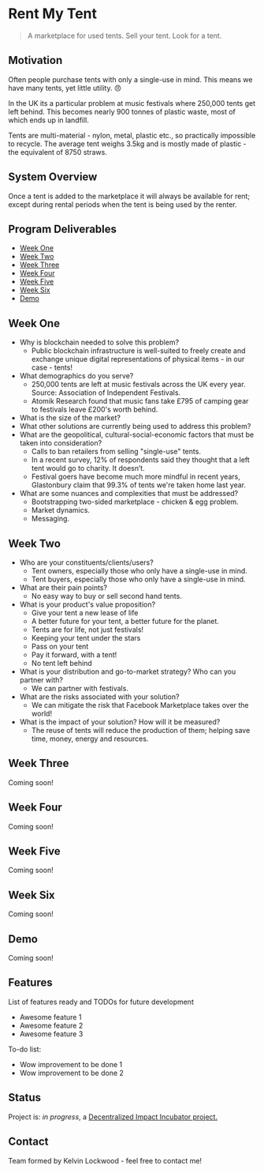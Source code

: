 # Rent My Tent
> A marketplace for used tents. Sell your tent. Look for a tent.

## Motivation
Often people purchase tents with only a single-use in mind. This means we have many tents, yet little utility. :angry:

In the UK its a particular problem at music festivals where 250,000 tents get left behind. This becomes nearly 900 tonnes of plastic waste, most of which ends up in landfill.

Tents are multi-material - nylon, metal, plastic etc., so practically impossible to recycle. The average tent weighs 3.5kg and is mostly made of plastic - the equivalent of 8750 straws.

## System Overview
Once a tent is added to the marketplace it will always be available for rent; except during rental periods when the tent is being used by the renter.

## Program Deliverables
* [Week One](#week-one)
* [Week Two](#week-two)
* [Week Three](#week-three)
* [Week Four](#week-four)
* [Week Five](#week-five)
* [Week Six](#week-six)
* [Demo](#demo)

## Week One
* Why is blockchain needed to solve this problem?
  - Public blockchain infrastructure is well-suited to freely create and exchange unique digital representations of physical items - in our case - tents!
* What demographics do you serve?
  - 250,000 tents are left at music festivals across the UK every year. Source: Association of Independent Festivals.
  - Atomik Research found that music fans take £795 of camping gear to festivals leave £200's worth behind.
* What is the size of the market?
* What other solutions are currently being used to address this problem?
* What are the geopolitical, cultural-social-economic factors that must be taken into consideration?
  - Calls to ban retailers from selling "single-use" tents.
  - In a recent survey, 12% of respondents said they thought that a left tent would go to charity. It doesn’t.
  - Festival goers have become much more mindful in recent years, Glastonbury claim that 99.3% of tents we're taken home last year.
* What are some nuances and complexities that must be addressed?
  - Bootstrapping two-sided marketplace - chicken & egg problem.
  - Market dynamics.
  - Messaging.

## Week Two
* Who are your constituents/clients/users?
  - Tent owners, especially those who only have a single-use in mind.
  - Tent buyers, especially those who only have a single-use in mind.
* What are their pain points?
  - No easy way to buy or sell second hand tents.
* What is your product's value proposition?
  - Give your tent a new lease of life
  - A better future for your tent, a better future for the planet.
  - Tents are for life, not just festivals!
  - Keeping your tent under the stars
  - Pass on your tent
  - Pay it forward, with a tent!
  - No tent left behind
* What is your distribution and go-to-market strategy? Who can you partner with?
  - We can partner with festivals.
* What are the risks associated with your solution?
  - We can mitigate the risk that Facebook Marketplace takes over the world!
* What is the impact of your solution? How will it be measured?
  - The reuse of tents will reduce the production of them; helping save time, money, energy and resources.

## Week Three
Coming soon!

## Week Four
Coming soon!

## Week Five
Coming soon!

## Week Six
Coming soon!

## Demo
Coming soon!

## Features
List of features ready and TODOs for future development
* Awesome feature 1
* Awesome feature 2
* Awesome feature 3

To-do list:
* Wow improvement to be done 1
* Wow improvement to be done 2

## Status
Project is: _in progress_, a [Decentralized Impact Incubator project.](https://blockchainforsocialimpact.com/incubator/)

## Contact
Team formed by Kelvin Lockwood - feel free to contact me!

